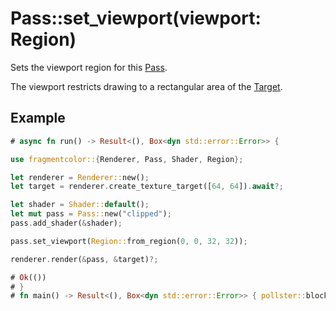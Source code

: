 # Pass::set_viewport(viewport: Region)

Sets the viewport region for this [Pass](https://fragmentcolor.org/api/core/pass).

The viewport restricts drawing to a rectangular area of the [Target](https://fragmentcolor.org/api/core/target).

## Example

```rust
# async fn run() -> Result<(), Box<dyn std::error::Error>> {

use fragmentcolor::{Renderer, Pass, Shader, Region};

let renderer = Renderer::new();
let target = renderer.create_texture_target([64, 64]).await?;

let shader = Shader::default();
let mut pass = Pass::new("clipped");
pass.add_shader(&shader);

pass.set_viewport(Region::from_region(0, 0, 32, 32));

renderer.render(&pass, &target)?;

# Ok(())
# }
# fn main() -> Result<(), Box<dyn std::error::Error>> { pollster::block_on(run()) }
```

